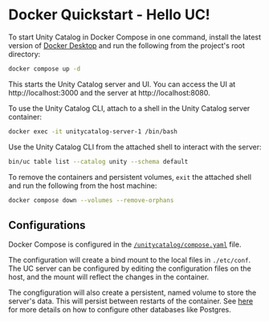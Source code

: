 # Docker Quickstart \- Hello UC\!

To start Unity Catalog in Docker Compose in one command, install the latest
version of [Docker Desktop](https://www.docker.com/products/docker-desktop/) and
run the following from the project's root directory:

```sh
docker compose up -d
```

This starts the Unity Catalog server and UI. You can access the UI at
http://localhost:3000 and the server at http://localhost:8080.

To use the Unity Catalog CLI, attach to a shell in the Unity Catalog server container:

```sh
docker exec -it unitycatalog-server-1 /bin/bash
```

Use the Unity Catalog CLI from the attached shell to interact with the server:
```sh
bin/uc table list --catalog unity --schema default
```

To remove the containers and persistent volumes, `exit` the attached shell and run the following from the host machine:
```sh
docker compose down --volumes --remove-orphans
```

## Configurations
Docker Compose is configured in the [`/unitycatalog/compose.yaml`](../compose.yaml) file.

The configuration will create a bind mount to the local files in
`./etc/conf`. The UC server can be configured by editing the
configuration files on the host, and the mount will reflect the changes in the container.

The congfiguration will also create a persistent, named volume to store the server's
data. This will persist between restarts of the container. See
[here](./deployment.md) for more details on how to configure other databases
like Postgres.
